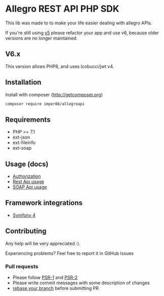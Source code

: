 # Allegro REST API PHP SDK
This lib was made to to make your life easier dealing with allegro APIs.

If you're still using [v5](https://github.com/imper86/allegroapi/tree/v5)
please refactor your app and use v6, because older versions are no longer
maintained.

## V6.x
This version allows PHP8, and uses lcobucci/jwt v4.

## Installation
Install with composer (http://getcomposer.org)
```sh
composer require imper86/allegroapi
```

## Requirements
* PHP >= 7.1
* ext-json
* ext-fileinfo
* ext-soap

## Usage (docs)
* [Authorization](docs/authorization.md)
* [Rest Api usage](docs/rest_api_usage.md)
* [SOAP Api usage](docs/soap_api_usage.md)

## Framework integrations
* [Symfony 4](https://github.com/imper86/allegro-api-bundle)

## Contributing
Any help will be very appreciated :).

Experiencing problems? Feel free to report it in GitHub Issues

### Pull requests
* Please follow [PSR-1](http://www.php-fig.org/psr/1/) and
[PSR-2](http://www.php-fig.org/psr/2/)
* Please write commit messages with some description of changes
* [rebase your branch](https://git-scm.com/book/en/v2/Git-Branching-Rebasing)
before submitting PR

